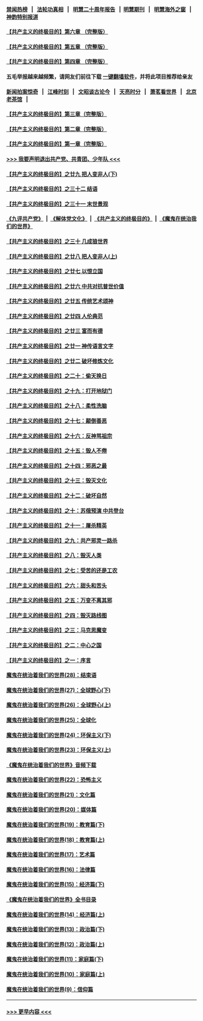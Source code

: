 #### [禁闻热榜](热点新闻.md?=0)  &nbsp;&nbsp;|&nbsp;&nbsp; [法轮功真相](https://github.com/gfw-breaker/truth/blob/master/README.md?=0) &nbsp;&nbsp;|&nbsp;&nbsp; [明慧二十周年报告](https://github.com/gfw-breaker/mh-reports/blob/master/README.md?=0) &nbsp;&nbsp;|&nbsp;&nbsp;[明慧期刊](https://github.com/gfw-breaker/mh-qikan) &nbsp;&nbsp;|&nbsp;&nbsp; [明慧海外之窗](https://github.com/gfw-breaker/mh-news/blob/master/README.md?=0) &nbsp;&nbsp;|&nbsp;&nbsp; [神韵特别报道](https://github.com/gfw-breaker/mh-news/blob/master/shenyun.md?=0)
#### [【共产主义的终极目的】第六章 （完整版）](../pages/nsc422/n11428913.md?t=03020231) 
#### [【共产主义的终极目的】第五章 （完整版）](../pages/nsc422/n11428912.md?t=03020231) 
#### [【共产主义的终极目的】第四章 （完整版）](../pages/nsc422/n11428907.md?t=03020231) 
#### 五毛举报越来越频繁，请网友们前往下载 [一键翻墙软件](https://github.com/gfw-breaker/ssr-accounts)，并将此项目推荐给亲友
#### [新闻拍案惊奇](https://github.com/gfw-breaker/banned-news/blob/master/pages/link4.md) &nbsp;&nbsp;|&nbsp;&nbsp; [江峰时刻](https://github.com/gfw-breaker/banned-news/blob/master/pages/link4.md) &nbsp;&nbsp;|&nbsp;&nbsp; [文昭谈古论今](https://github.com/gfw-breaker/banned-news/blob/master/pages/link4.md) &nbsp;&nbsp;|&nbsp;&nbsp; [天亮时分](https://github.com/gfw-breaker/banned-news/blob/master/pages/link4.md) &nbsp;&nbsp;|&nbsp;&nbsp; [萧茗看世界](https://github.com/gfw-breaker/banned-news/blob/master/pages/link4.md) &nbsp;&nbsp;|&nbsp;&nbsp; [北京老茶馆](https://github.com/gfw-breaker/banned-news/blob/master/pages/link4.md) &nbsp;&nbsp;|&nbsp;&nbsp; 
#### [【共产主义的终极目的】第三章（完整版）](../pages/nsc422/n11428848.md?t=03020231) 
#### [【共产主义的终极目的】第二章（完整版）](../pages/nsc422/n11428831.md?t=03020231) 
#### [【共产主义的终极目的】第一章（完整版）](../pages/nsc422/n11417651.md?t=03020231) 
#### [>>> 我要声明退出共产党、共青团、少年队 <<<](https://github.com/begood0513/goodnews/blob/master/quit/letter.md) 
#### [【共产主义的终极目的】之廿九 把人变非人(下)](../pages/nsc422/n11344140.md?t=03020231) 
#### [【共产主义的终极目的】之三十二 结语](../pages/nsc422/n11360535.md?t=03020231) 
#### [【共产主义的终极目的】之三十一 末世景观](../pages/nsc422/n11351129.md?t=03020231) 
#### [《九评共产党》](https://github.com/begood0513/9ping.md/blob/master/README.md) &nbsp;|&nbsp; [《解体党文化》](../../../../jtdwh.md/blob/master/README.md)  &nbsp;|&nbsp; [《共产主义的终极目的》](../../../../gczydzjmd.md/blob/master/README.md) &nbsp;|&nbsp; [《魔鬼在统治我们的世界》](../../../../mgztzwmdsj.md/blob/master/README.md) 
#### [【共产主义的终极目的】之三十 几成狼世界](../pages/nsc422/n11348280.md?t=03020231) 
#### [【共产主义的终极目的】之廿八 把人变非人(上)](../pages/nsc422/n11340492.md?t=03020231) 
#### [【共产主义的终极目的】之廿七 以恨立国](../pages/nsc422/n11336944.md?t=03020231) 
#### [【共产主义的终极目的】之廿六 中共对抗普世价值](../pages/nsc422/n11324785.md?t=03020231) 
#### [【共产主义的终极目的】之廿五 传统艺术颂神](../pages/nsc422/n11296396.md?t=03020231) 
#### [【共产主义的终极目的】之廿四 人伦典范](../pages/nsc422/n11296397.md?t=03020231) 
#### [【共产主义的终极目的】之廿三 富而有德](../pages/nsc422/n11283598.md?t=03020231) 
#### [【共产主义的终极目的】之廿一 神传语言文字](../pages/nsc422/n11263265.md?t=03020231) 
#### [【共产主义的终极目的】之廿二 破坏修炼文化](../pages/nsc422/n11245728.md?t=03020231) 
#### [【共产主义的终极目的】之二十：偷天换日](../pages/nsc422/n11238846.md?t=03020231) 
#### [【共产主义的终极目的】之十九：打开地狱门](../pages/nsc422/n11206376.md?t=03020231) 
#### [【共产主义的终极目的】之十八：柔性洗脑](../pages/nsc422/n11199994.md?t=03020231) 
#### [【共产主义的终极目的】之十七：颠倒善恶](../pages/nsc422/n11179782.md?t=03020231) 
#### [【共产主义的终极目的】之十六：反神骂祖宗](../pages/nsc422/n11166798.md?t=03020231) 
#### [【共产主义的终极目的】之十五：毁人不倦](../pages/nsc422/n11166792.md?t=03020231) 
#### [【共产主义的终极目的】之十四：邪恶之最](../pages/nsc422/n11150249.md?t=03020231) 
#### [【共产主义的终极目的】之十三：毁灭文化](../pages/nsc422/n11135227.md?t=03020231) 
#### [【共产主义的终极目的】之十二：破坏自然](../pages/nsc422/n11135214.md?t=03020231) 
#### [【共产主义的终极目的】之十：苏俄预演 中共登台](../pages/nsc422/n11118424.md?t=03020231) 
#### [【共产主义的终极目的】之十一：屠杀精英](../pages/nsc422/n11118442.md?t=03020231) 
#### [【共产主义的终极目的】之九：共产邪灵一路杀](../pages/nsc422/n11114139.md?t=03020231) 
#### [【共产主义的终极目的】之八：毁灭人类](../pages/nsc422/n11108503.md?t=03020231) 
#### [【共产主义的终极目的】之七：受苦的还是工农](../pages/nsc422/n11101809.md?t=03020231) 
#### [【共产主义的终极目的】之六：甜头和苦头](../pages/nsc422/n11096971.md?t=03020231) 
#### [【共产主义的终极目的】之五：万变不离其邪](../pages/nsc422/n11091285.md?t=03020231) 
#### [【共产主义的终极目的】之四：毁灭路线图](../pages/nsc422/n11086284.md?t=03020231) 
#### [【共产主义的终极目的】之三：马克思魔变](../pages/nsc422/n11061941.md?t=03020231) 
#### [【共产主义的终极目的】之二：中心之国](../pages/nsc422/n11047728.md?t=03020231) 
#### [【共产主义的终极目的】之一：序言](../pages/nsc422/n11086077.md?t=03020231) 
#### [魔鬼在统治着我们的世界(28)：结束语](../pages/nsc422/n10936246.md?t=03020231) 
#### [魔鬼在统治着我们的世界(27)：全球野心(下)](../pages/nsc422/n10928319.md?t=03020231) 
#### [魔鬼在统治着我们的世界(26)：全球野心(上)](../pages/nsc422/n10900318.md?t=03020231) 
#### [魔鬼在统治着我们的世界(25)：全球化](../pages/nsc422/n10788205.md?t=03020231) 
#### [魔鬼在统治着我们的世界(24)：环保主义(下)](../pages/nsc422/n10695307.md?t=03020231) 
#### [魔鬼在统治着我们的世界(23)：环保主义(上)](../pages/nsc422/n10688613.md?t=03020231) 
#### [《魔鬼在统治着我们的世界》音频下载](../pages/nsc422/n10635553.md?t=03020231) 
#### [魔鬼在统治着我们的世界(22)：恐怖主义](../pages/nsc422/n10614727.md?t=03020231) 
#### [魔鬼在统治着我们的世界(21)：文化篇](../pages/nsc422/n10597706.md?t=03020231) 
#### [魔鬼在统治着我们的世界(20)：媒体篇](../pages/nsc422/n10586579.md?t=03020231) 
#### [魔鬼在统治着我们的世界(19)：教育篇(下)](../pages/nsc422/n10564808.md?t=03020231) 
#### [魔鬼在统治着我们的世界(18)：教育篇(上)](../pages/nsc422/n10526970.md?t=03020231) 
#### [魔鬼在统治着我们的世界(17)：艺术篇](../pages/nsc422/n10499093.md?t=03020231) 
#### [魔鬼在统治着我们的世界(16)：法律篇](../pages/nsc422/n10485969.md?t=03020231) 
#### [魔鬼在统治着我们的世界(15)：经济篇(下)](../pages/nsc422/n10469975.md?t=03020231) 
#### [《魔鬼在统治着我们的世界》全书目录](../pages/nsc422/n10464261.md?t=03020231) 
#### [魔鬼在统治着我们的世界(14)：经济篇(上)](../pages/nsc422/n10457370.md?t=03020231) 
#### [魔鬼在统治着我们的世界(13)：政治篇(下)](../pages/nsc422/n10448270.md?t=03020231) 
#### [魔鬼在统治着我们的世界(12)：政治篇(上)](../pages/nsc422/n10444576.md?t=03020231) 
#### [魔鬼在统治着我们的世界(11)：家庭篇(下)](../pages/nsc422/n10440961.md?t=03020231) 
#### [魔鬼在统治着我们的世界(10)：家庭篇(上)](../pages/nsc422/n10435448.md?t=03020231) 
#### [魔鬼在统治着我们的世界(9)：信仰篇](../pages/nsc422/n10432159.md?t=03020231) 

----
#### [ >>> 更早内容 <<< ](../indexes/nsc422-earlier.md)
